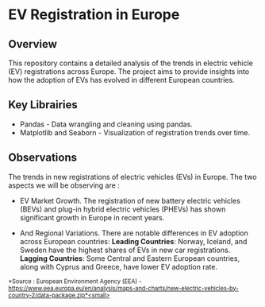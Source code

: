 # EV Registration in Europe 

## Overview 

This repository contains a detailed analysis of the trends in electric vehicle (EV) registrations across Europe. The project aims to provide insights into how the adoption of EVs has evolved in different European countries. 

## Key Librairies 

- Pandas - Data wrangling and cleaning using pandas.
- Matplotlib and Seaborn - Visualization of registration trends over time.

## Observations

The trends in new registrations of electric vehicles (EVs) in Europe. The two aspects we will be observing are :

- EV Market Growth.
The registration of new battery electric vehicles (BEVs) and plug-in hybrid electric vehicles (PHEVs) has shown significant growth in Europe in recent years.

- And Regional Variations.
There are notable differences in EV adoption across European countries:
**Leading Countries**: Norway, Iceland, and Sweden have the highest shares of EVs in new car registrations.
  **Lagging Countries**: Some Central and Eastern European countries, along with Cyprus and Greece, have lower EV adoption rate.

<small>*Source : European Environment Agency (EEA) - https://www.eea.europa.eu/en/analysis/maps-and-charts/new-electric-vehicles-by-country-2/data-package.zip*<small>
